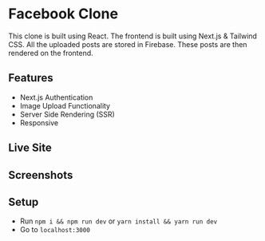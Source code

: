 # Facebook Clone

This clone is built using React. The frontend is built using Next.js & Tailwind CSS. All the uploaded posts are stored in Firebase. These posts are then rendered on the frontend.

## Features

- Next.js Authentication
- Image Upload Functionality
- Server Side Rendering (SSR)
- Responsive

## Live Site

## Screenshots

## Setup

- Run `npm i && npm run dev` or `yarn install && yarn run dev`
- Go to `localhost:3000`

